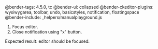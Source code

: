 @bender-tags: 4.5.0, tc
@bender-ui: collapsed
@bender-ckeditor-plugins: wysiwygarea, toolbar, undo, basicstyles, notification, floatingspace
@bender-include: _helpers/manualplayground.js

1. Focus editor.
2. Close notification using "x" button.

Expected result: editor should be focused.